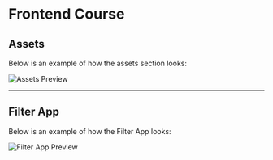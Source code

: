 # Frontend Course

## Assets

Below is an example of how the assets section looks:

![Assets Preview](https://github.com/user-attachments/assets/8da5fcb5-dba3-4fc1-9dfc-7d8153e82de8)

---

## Filter App

Below is an example of how the Filter App looks:

![Filter App Preview](https://github.com/user-attachments/filter-app/img/filter-app.png)
